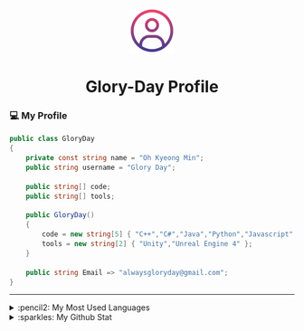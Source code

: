 <p align="center">
  <img src="./resource/profile.png" width="80px" height="80px">
</p>
<div align="center">
  <h1>Glory-Day Profile</h1>
</div>


### :computer: My Profile
```csharp
public class GloryDay
{
	private const string name = "Oh Kyeong Min";
	public string username = "Glory Day";
		
	public string[] code;
	public string[] tools;

	public GloryDay()
	{
		code = new string[5] { "C++","C#","Java","Python","Javascript" };
		tools = new string[2] { "Unity","Unreal Engine 4" };
	}

	public string Email => "alwaysgloryday@gmail.com";
}
```

---

<details>
  <summary>:pencil2: My Most Used Languages</summary>
  <a href="https://github.com/anuraghazra/github-readme-stats">
    <img align="center" src="https://github-readme-stats.vercel.app/api/top-langs/?username=Glory-Day&layout=compact"/>
  </a>	
</details>

<details>
  <summary>:sparkles: My Github Stat</summary>
  <a href="https://github.com/anuraghazra/github-readme-stats">
    <img align="center" src="https://github-readme-stats.vercel.app/api?username=Glory-Day&show_icons=true&theme=buefy"/>
  </a>	
</details>
